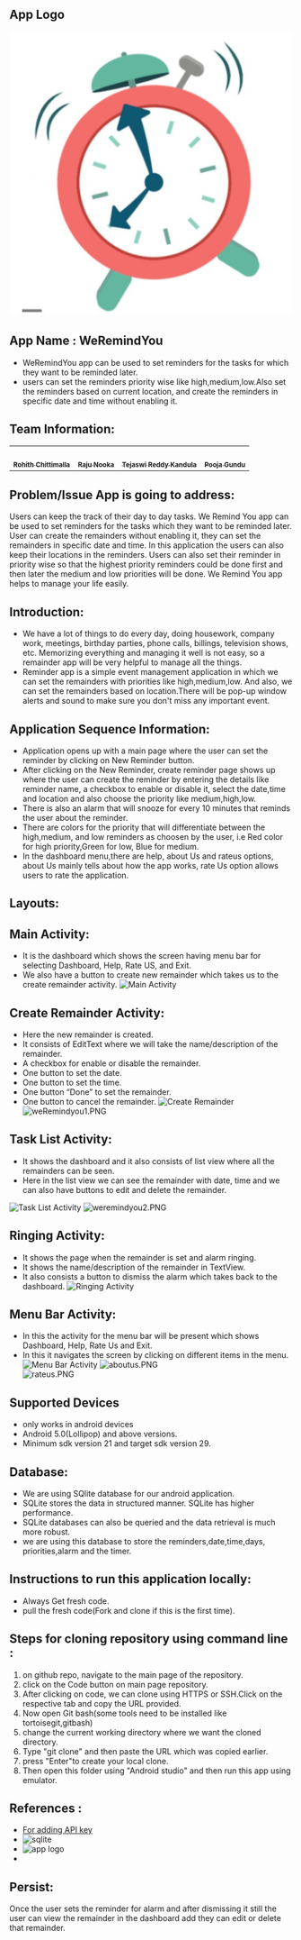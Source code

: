 ## App Logo
![](logo.jpeg)

## App Name : WeRemindYou
-  WeRemindYou app can be used to set reminders for the tasks for which they want to be reminded later.
- users can set the reminders priority wise like high,medium,low.Also set the reminders based on current location, and create the reminders in specific date and time without enabling it.

## Team Information: 
<table>
<td align="center"><a href="https://github.com/rohith0696"><img src="https://avatars1.githubusercontent.com/u/60017598?s=400&u=95bb28cbe0422b53dcc3edfdb593b6e1b463fd06&v=4" width="100px;" alt=""/><br /><sub><b>Rohith Chittimalla</b></sub></a><br /></td>
 <td align="center"><a href="https://github.com/nrajubn"><img src="https://avatars1.githubusercontent.com/u/60019513?s=400&u=cace9ac06c512a02e613426ab241e064fbd5a985&v=4" width="100px;" alt=""/><br /><sub><b>Raju Nooka</b></sub></a><br /></td>
 <td align="center"><a href="https://github.com/Teju2404"><img src="https://avatars0.githubusercontent.com/u/60014237?s=400&v=4" width="100px;" alt=""/><br /><sub><b>Tejaswi Reddy Kandula</b></sub></a><br /></td>
 <td align="center"><a href="https://github.com/GUNDUPOOJA"><img src="https://avatars3.githubusercontent.com/u/60015515?s=400&u=0cf98e92476834a65061f613a12fb92421ab5da8&v=4" width="100px;" alt=""/><br /><sub><b>Pooja Gundu</b></sub></a><br /></td>
 </table>

## Problem/Issue App is going to address:

Users can keep the track of their day to day tasks. We Remind You app can be used to set reminders for the tasks which they want to be reminded later. User can create the remainders without enabling it, they can set the remainders in specific date and time. In this application the users can also keep their locations in the reminders. Users can also set their reminder in priority wise so that the highest priority reminders could be done first and then later the medium and low priorities will be done. We Remind You app helps to manage your life easily.

##  Introduction:

- We have a lot of things to do every day, doing housework, company work, meetings, birthday parties, phone calls, billings, television shows, etc. Memorizing everything and managing it well is not easy, so a remainder app will be very helpful to manage all the things. <br>
- Reminder app is a simple event management application in which we can set the remainders with priorities like high,medium,low. And also, we can set the remainders based on location.There will be pop-up window alerts and sound to make sure you don't miss any important event.

## Application Sequence Information:
- Application opens up with a main page where the user can set the reminder by clicking on New Reminder button.
- After clicking on the New Reminder, create reminder page shows up where the user can create the reminder by entering the details like reminder name, a checkbox to enable or disable it, select the date,time and location and also choose the priority like medium,high,low.
- There is also an alarm that will snooze for every 10 minutes that reminds the user about the reminder.
- There are colors for the priority that will differentiate between the high,medium, and low reminders as choosen by the user, i.e Red color for high priority,Green for low, Blue for medium.
- In the dashboard menu,there are help, about Us and rateus options, about Us mainly tells about how the app works, rate Us option allows users to rate the application.

## Layouts: 
## Main Activity: 

- It is the dashboard which shows the screen having menu bar for selecting Dashboard, Help, Rate US, and Exit.
-	We also have a button to create new remainder which takes us to the create remainder activity.
![Main Activity](https://github.com/nrajubn/WeRemindYou/blob/master/proposed%20screens/mainactivity.PNG)
  
## Create Remainder Activity:

- Here the new remainder is created.
- It consists of EditText where we will take the name/description of the remainder.
- A checkbox for enable or disable the remainder.
- One button to set the date.
- One button to set the time.
- One button “Done” to set the remainder.
- One button to cancel the remainder.
![Create Remainder](https://github.com/nrajubn/WeRemindYou/blob/master/proposed%20screens/createRemainder.PNG)
![weRemindyou1.PNG](https://github.com/nrajubn/WeRemindYou/blob/master/proposed%20screens/weRemindyou1.PNG)  
  
## Task List Activity:

- It shows the dashboard and it also consists of list view where all the remainders can be seen.
- Here in the list view we can see the remainder with date, time and we can also have buttons to edit and delete the remainder.  

![Task List Activity](https://github.com/nrajubn/WeRemindYou/blob/master/proposed%20screens/TaskListActivity.PNG)
![weremindyou2.PNG](https://github.com/nrajubn/WeRemindYou/blob/master/proposed%20screens/WeRemindyou2.PNG)  
  
## Ringing Activity:

- It shows the page when the remainder is set and alarm ringing.
- It shows the name/description of the remainder in TextView.
- It also consists a button to dismiss the alarm which takes back to the dashboard.
![Ringing Activity](https://github.com/nrajubn/WeRemindYou/blob/master/proposed%20screens/RingingActivity.PNG)
  
## Menu Bar Activity:

- In this the activity for the menu bar will be present which shows Dashboard, Help, Rate Us and Exit. 
- In this it navigates the screen by clicking on different items in the menu.  
![Menu Bar Activity](https://github.com/nrajubn/WeRemindYou/blob/master/proposed%20screens/MenuBarActivity.PNG)
![aboutus.PNG](https://github.com/nrajubn/WeRemindYou/blob/master/proposed%20screens/AboutUs.PNG)  
![rateus.PNG](https://github.com/nrajubn/WeRemindYou/blob/master/proposed%20screens/RateUs.PNG)

## Supported Devices
- only works in android devices
- Android 5.0(Lollipop) and above versions.
- Minimum sdk version 21 and target sdk version 29.

## Database:
- We are using SQlite database for our android application. 
- SQLite stores the data in structured manner. SQLite has higher performance.
- SQLite databases can also be queried and the data retrieval is much more robust.
- we are using this database to store the reminders,date,time,days, priorities,alarm and the timer.

## Instructions to run this application locally:
- Always Get fresh code.
- pull the fresh code(Fork and clone if this is the first time).

## Steps for cloning repository using command line :
1. on github repo, navigate to the main page of the repository.
2. click on the Code button on main page repository.
3. After clicking on code, we can clone using HTTPS or SSH.Click on the respective tab and copy the URL provided.
4. Now open Git bash(some tools need to be installed like tortoisegit,gitbash)
5. change the current working directory where we want the cloned directory.
6. Type "git clone" and then paste the URL which was copied earlier.
7. press "Enter"to create your local clone.
8. Then open this folder using "Android studio" and then run this app using emulator.

## References :
- [For adding API key](https://youtu.be/0ZSg58AV8r8)
- ![sqlite](https://www.youtube.com/watch?v=yzwJr-JM7yc)
- ![app logo](https://apkpure.com/alarm-clock-beyond-talking-alarm-radio-music/com.sentryapplications.alarmclock)
- 

## Persist:
<p>Once the user sets the reminder for alarm and after dismissing it still the user can view the remainder in the dashboard add they can edit or delete that remainder. </p>


 
  
  
